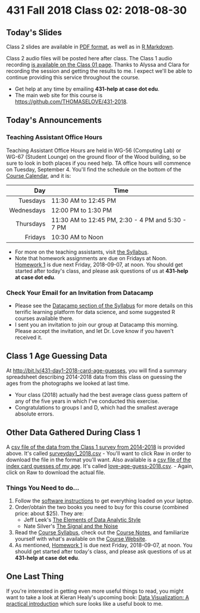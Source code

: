 # 431 Fall 2018 Class 02: 2018-08-30

## Today's Slides

Class 2 slides are available in [PDF format](https://github.com/THOMASELOVE/431-2018/blob/master/slides/class02/431_class-02-slides_2018.pdf), as well as in [R Markdown](https://raw.githubusercontent.com/THOMASELOVE/431-2018/master/slides/class02/431_class-02-slides_2018.Rmd).

Class 2 audio files will be posted here after class. The Class 1 audio recording [is available on the Class 01 page](https://github.com/THOMASELOVE/431-2018/tree/master/slides/class01). Thanks to Alyssa and Clara for recording the session and getting the results to me. I expect we'll be able to continue providing this service throughout the course.

- Get help at any time by emailing **431-help at case dot edu**. 
- The main web site for this course is https://github.com/THOMASELOVE/431-2018.

## Today's Announcements

### Teaching Assistant Office Hours

Teaching Assistant Office Hours are held in WG-56 (Computing Lab) or WG-67 (Student Lounge) on the ground floor of the Wood building, so be sure to look in both places if you need help. TA office hours will commence on Tuesday, September 4. You'll find the schedule on the bottom of the [Course Calendar](https://github.com/THOMASELOVE/431-2018/blob/master/calendar.md), and it is:

Day | Time 
-------------: | --------------------
Tuesdays | 11:30 AM to 12:45 PM
Wednesdays | 12:00 PM to 1:30 PM
Thursdays | 11:30 AM to 12:45 PM, 2:30 - 4 PM and 5:30 - 7 PM
Fridays | 10:30 AM to Noon

- For more on the teaching assistants, visit [the Syllabus](https://thomaselove.github.io/2018-431-syllabus/teaching-assistants.html#office-hours-for-tas).
- Note that homework assignments are due on Fridays at Noon. [Homework 1](https://github.com/THOMASELOVE/431-2018/tree/master/homework/Homework1) is due next Friday, 2018-09-07, at noon. You should get started after today's class, and please ask questions of us at **431-help at case dot edu**.

### Check Your Email for an Invitation from Datacamp

- Please see the [Datacamp section of the Syllabus](https://thomaselove.github.io/2018-431-syllabus/datacamp.html) for more details on this terrific learning platform for data science, and some suggested R courses available there. 
- I sent you an invitation to join our group at Datacamp this morning. Please accept the invitation, and let Dr. Love know if you haven't received it.

## Class 1 Age Guessing Data

At http://bit.ly/431-day1-2018-card-age-guesses, you will find a summary spreadsheet describing 2014-2018 data from this class on guessing the ages from the photographs we looked at last time. 

- Your class (2018) actually had the best average class guess pattern of any of the five years in which I've conducted this exercise. 
- Congratulations to groups I and D, which had the smallest average absolute errors.

## Other Data Gathered During Class 1

A [csv file of the data from the Class 1 survey from 2014-2018](https://github.com/THOMASELOVE/431-2018/blob/master/slides/class02/surveyday1_2018.csv) is provided above. It's called [surveyday1_2018.csv](https://github.com/THOMASELOVE/431-2018/blob/master/slides/class02/surveyday1_2018.csv)
    - You'll want to click Raw in order to download the file in the format you'll want.
Also available is a [csv file of the index card guesses of my age](https://github.com/THOMASELOVE/431-2018/blob/master/slides/class02/love-age-guess-2018.csv). It's called [love-age-guess-2018.csv](https://github.com/THOMASELOVE/431-2018/blob/master/slides/class02/love-age-guess-2018.csv).
    - Again, click on Raw to download the actual file.

### Things You Need to do...

1. Follow the [software instructions](https://github.com/THOMASELOVE/431-2018/tree/master/software) to get everything loaded on your laptop.
2. Order/obtain the two books you need to buy for this course (combined price: about $25). They are:
    - Jeff Leek's [The Elements of Data Analytic Style](https://leanpub.com/datastyle)
    - Nate Silver's [The Signal and the Noise](http://goo.gl/lS9LQ2)
3. Read the [Course Syllabus](https://thomaselove.github.io/2018-431-syllabus/), check out the [Course Notes](https://thomaselove.github.io/2018-431-book/), and familiarize yourself with what's available on the [Course Website](https://github.com/THOMASELOVE/431-2018).
4. As mentioned, [Homework 1](https://github.com/THOMASELOVE/431-2018/tree/master/homework/Homework1) is due next Friday, 2018-09-07, at noon. You should get started after today's class, and please ask questions of us at **431-help at case dot edu**.

## One Last Thing

If you're interested in getting even more useful things to read, you might want to take a look at Kieran Healy's upcoming book: [Data Visualization: A practical introduction](http://socviz.co/) which sure looks like a useful book to me.
